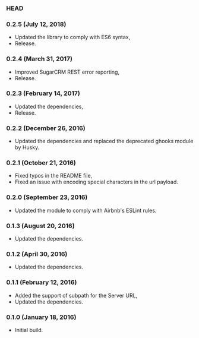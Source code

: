 ### HEAD

### 0.2.5 (July 12, 2018)

  * Updated the library to comply with ES6 syntax,
  * Release.


### 0.2.4 (March 31, 2017)

  * Improved SugarCRM REST error reporting,
  * Release.


### 0.2.3 (February 14, 2017)

  * Updated the dependencies,
  * Release.


### 0.2.2 (December 26, 2016)

  * Updated the dependencies and replaced the deprecated ghooks module by Husky.


### 0.2.1 (October 21, 2016)

  * Fixed typos in the README file,
  * Fixed an issue with encoding special characters in the url payload.


### 0.2.0 (September 23, 2016)

  * Updated the module to comply with Airbnb's ESLint rules.


### 0.1.3 (August 20, 2016)

  * Updated the dependencies.


### 0.1.2 (April 30, 2016)

  * Updated the dependencies.


### 0.1.1 (February 12, 2016)

  * Added the support of subpath for the Server URL,
  * Updated the dependencies.


### 0.1.0 (January 18, 2016)

  * Initial build.
